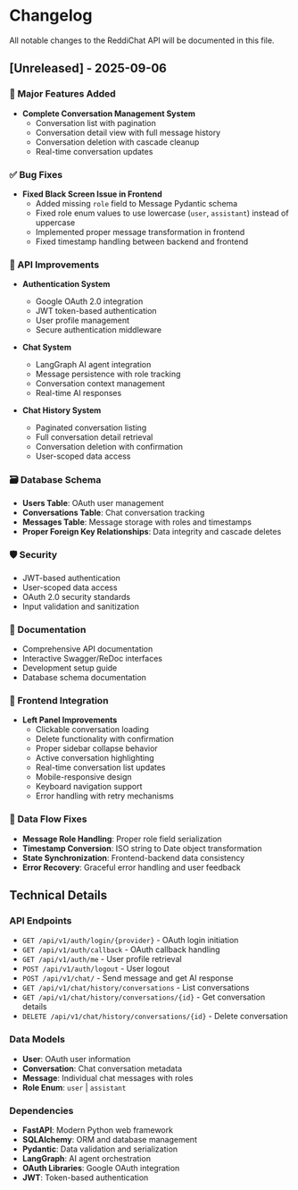 # Changelog

All notable changes to the ReddiChat API will be documented in this file.

## [Unreleased] - 2025-09-06

### 🎉 Major Features Added

- **Complete Conversation Management System**
  - Conversation list with pagination
  - Conversation detail view with full message history
  - Conversation deletion with cascade cleanup
  - Real-time conversation updates

### ✅ Bug Fixes

- **Fixed Black Screen Issue in Frontend**
  - Added missing `role` field to Message Pydantic schema
  - Fixed role enum values to use lowercase (`user`, `assistant`) instead of uppercase
  - Implemented proper message transformation in frontend
  - Fixed timestamp handling between backend and frontend

### 🔧 API Improvements

- **Authentication System**
  - Google OAuth 2.0 integration
  - JWT token-based authentication
  - User profile management
  - Secure authentication middleware

- **Chat System**
  - LangGraph AI agent integration
  - Message persistence with role tracking
  - Conversation context management
  - Real-time AI responses

- **Chat History System**
  - Paginated conversation listing
  - Full conversation detail retrieval
  - Conversation deletion with confirmation
  - User-scoped data access

### 🗃️ Database Schema

- **Users Table**: OAuth user management
- **Conversations Table**: Chat conversation tracking
- **Messages Table**: Message storage with roles and timestamps
- **Proper Foreign Key Relationships**: Data integrity and cascade deletes

### 🛡️ Security

- JWT-based authentication
- User-scoped data access
- OAuth 2.0 security standards
- Input validation and sanitization

### 📝 Documentation

- Comprehensive API documentation
- Interactive Swagger/ReDoc interfaces
- Development setup guide
- Database schema documentation

### 🎨 Frontend Integration

- **Left Panel Improvements**
  - Clickable conversation loading
  - Delete functionality with confirmation
  - Proper sidebar collapse behavior
  - Active conversation highlighting
  - Real-time conversation list updates
  - Mobile-responsive design
  - Keyboard navigation support
  - Error handling with retry mechanisms

### 🔄 Data Flow Fixes

- **Message Role Handling**: Proper role field serialization
- **Timestamp Conversion**: ISO string to Date object transformation
- **State Synchronization**: Frontend-backend data consistency
- **Error Recovery**: Graceful error handling and user feedback

## Technical Details

### API Endpoints

- `GET /api/v1/auth/login/{provider}` - OAuth login initiation
- `GET /api/v1/auth/callback` - OAuth callback handling
- `GET /api/v1/auth/me` - User profile retrieval
- `POST /api/v1/auth/logout` - User logout
- `POST /api/v1/chat/` - Send message and get AI response
- `GET /api/v1/chat/history/conversations` - List conversations
- `GET /api/v1/chat/history/conversations/{id}` - Get conversation details
- `DELETE /api/v1/chat/history/conversations/{id}` - Delete conversation

### Data Models

- **User**: OAuth user information
- **Conversation**: Chat conversation metadata
- **Message**: Individual chat messages with roles
- **Role Enum**: `user` | `assistant`

### Dependencies

- **FastAPI**: Modern Python web framework
- **SQLAlchemy**: ORM and database management
- **Pydantic**: Data validation and serialization
- **LangGraph**: AI agent orchestration
- **OAuth Libraries**: Google OAuth integration
- **JWT**: Token-based authentication

